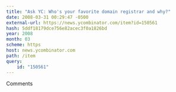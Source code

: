 ```yaml
---
title: "Ask YC: Who's your favorite domain registrar and why?"
date: 2008-03-31 00:29:47 -0500
external-url: https://news.ycombinator.com/item?id=150561
hash: 5ddf18179dce756e82acec3f0a1826bd
year: 2008
month: 03
scheme: https
host: news.ycombinator.com
path: /item
query:
    id: "150561"
---
```


Comments
